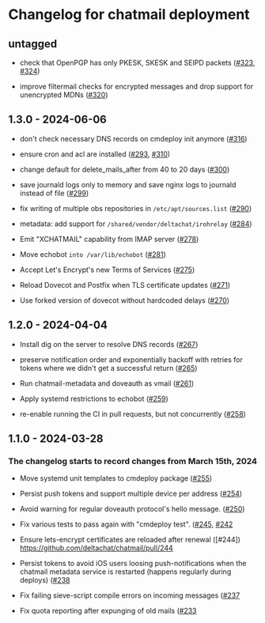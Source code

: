 # Changelog for chatmail deployment 

## untagged

- check that OpenPGP has only PKESK, SKESK and SEIPD packets
  ([#323](https://github.com/deltachat/chatmail/pull/323),
   [#324](https://github.com/deltachat/chatmail/pull/324))

- improve filtermail checks for encrypted messages and drop support for unencrypted MDNs
  ([#320](https://github.com/deltachat/chatmail/pull/320))

## 1.3.0 - 2024-06-06

- don't check necessary DNS records on cmdeploy init anymore
  ([#316](https://github.com/deltachat/chatmail/pull/316))

- ensure cron and acl are installed
  ([#293](https://github.com/deltachat/chatmail/pull/293),
  [#310](https://github.com/deltachat/chatmail/pull/310))

- change default for delete_mails_after from 40 to 20 days
  ([#300](https://github.com/deltachat/chatmail/pull/300))

- save journald logs only to memory and save nginx logs to journald instead of file
  ([#299](https://github.com/deltachat/chatmail/pull/299))

- fix writing of multiple obs repositories in `/etc/apt/sources.list`
  ([#290](https://github.com/deltachat/chatmail/pull/290))

- metadata: add support for `/shared/vendor/deltachat/irohrelay`
  ([#284](https://github.com/deltachat/chatmail/pull/284))

- Emit "XCHATMAIL" capability from IMAP server 
  ([#278](https://github.com/deltachat/chatmail/pull/278))

- Move echobot `into /var/lib/echobot`
  ([#281](https://github.com/deltachat/chatmail/pull/281))

- Accept Let's Encrypt's new Terms of Services
  ([#275](https://github.com/deltachat/chatmail/pull/276))

- Reload Dovecot and Postfix when TLS certificate updates
  ([#271](https://github.com/deltachat/chatmail/pull/271))

- Use forked version of dovecot without hardcoded delays
  ([#270](https://github.com/deltachat/chatmail/pull/270))

## 1.2.0 - 2024-04-04

- Install dig on the server to resolve DNS records
  ([#267](https://github.com/deltachat/chatmail/pull/267))

- preserve notification order and exponentially backoff with 
  retries for tokens where we didn't get a successful return
  ([#265](https://github.com/deltachat/chatmail/pull/263))

- Run chatmail-metadata and doveauth as vmail
  ([#261](https://github.com/deltachat/chatmail/pull/261))

- Apply systemd restrictions to echobot
  ([#259](https://github.com/deltachat/chatmail/pull/259))

- re-enable running the CI in pull requests, but not concurrently 
  ([#258](https://github.com/deltachat/chatmail/pull/258))


## 1.1.0 - 2024-03-28

### The changelog starts to record changes from March 15th, 2024 

- Move systemd unit templates to cmdeploy package 
  ([#255](https://github.com/deltachat/chatmail/pull/255))

- Persist push tokens and support multiple device per address 
  ([#254](https://github.com/deltachat/chatmail/pull/254))

- Avoid warning for regular doveauth protocol's hello message. 
  ([#250](https://github.com/deltachat/chatmail/pull/250))

- Fix various tests to pass again with "cmdeploy test". 
  ([#245](https://github.com/deltachat/chatmail/pull/245),
  [#242](https://github.com/deltachat/chatmail/pull/242)

- Ensure lets-encrypt certificates are reloaded after renewal 
  ([#244]) https://github.com/deltachat/chatmail/pull/244

- Persist tokens to avoid iOS users loosing push-notifications when the
  chatmail metadata service is restarted (happens regularly during deploys)
  ([#238](https://github.com/deltachat/chatmail/pull/239)

- Fix failing sieve-script compile errors on incoming messages
  ([#237](https://github.com/deltachat/chatmail/pull/239)

- Fix quota reporting after expunging of old mails
  ([#233](https://github.com/deltachat/chatmail/pull/239)
